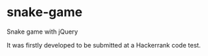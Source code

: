 # snake-game
Snake game with jQuery

It was firstly developed to be submitted at a Hackerrank code test.
